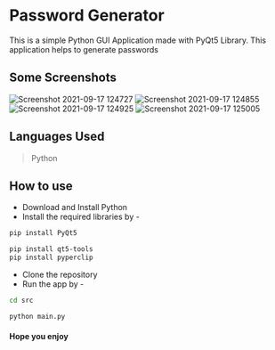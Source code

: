 # Password Generator

This is a simple Python GUI Application made with PyQt5 Library. This application helps to generate passwords

## Some Screenshots
![Screenshot 2021-09-17 124727](https://user-images.githubusercontent.com/85222136/133744653-54b805b3-8a75-4c97-b8f5-f1017199f91a.png)
![Screenshot 2021-09-17 124855](https://user-images.githubusercontent.com/85222136/133778454-6cc987ee-b98e-4149-9f3e-87dc9f8b51ad.png)
![Screenshot 2021-09-17 124925](https://user-images.githubusercontent.com/85222136/133778852-d1075d21-eed1-4dcb-a31f-df1a77d4f49e.png)
![Screenshot 2021-09-17 125005](https://user-images.githubusercontent.com/85222136/133778891-7bf189ac-bf4d-43cb-84c5-41b21de11a78.png)

## Languages Used
> Python

## How to use
* Download and Install Python 
* Install the required libraries by -
```bash
pip install PyQt5
```
```bash
pip install qt5-tools
pip install pyperclip

```
* Clone the repository
* Run the app by -
```bash
cd src
```
```bash
python main.py
```

#### Hope you enjoy
